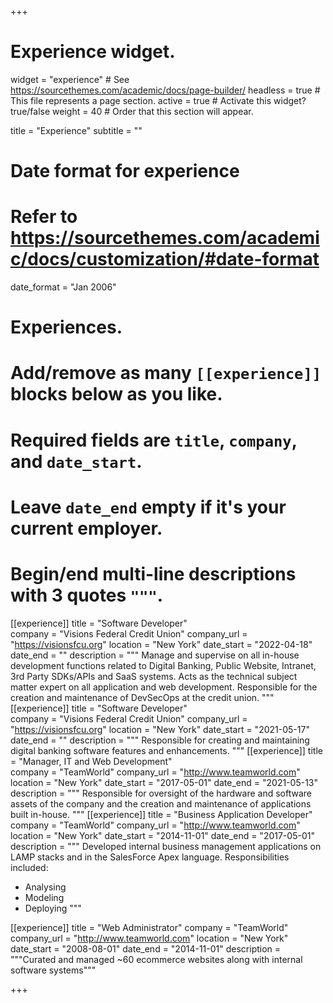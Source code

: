 +++
# Experience widget.
widget = "experience"  # See https://sourcethemes.com/academic/docs/page-builder/
headless = true  # This file represents a page section.
active = true  # Activate this widget? true/false
weight = 40  # Order that this section will appear.

title = "Experience"
subtitle = ""

# Date format for experience
#   Refer to https://sourcethemes.com/academic/docs/customization/#date-format
date_format = "Jan 2006"

# Experiences.
#   Add/remove as many `[[experience]]` blocks below as you like.
#   Required fields are `title`, `company`, and `date_start`.
#   Leave `date_end` empty if it's your current employer.
#   Begin/end multi-line descriptions with 3 quotes `"""`.
[[experience]]
  title = "Software Developer"  
  company = "Visions Federal Credit Union"
  company_url = "https://visionsfcu.org"
  location = "New York"
  date_start = "2022-04-18"
  date_end = ""
  description = """
  Manage and supervise on all in-house development functions related to Digital Banking, Public Website, Intranet, 3rd Party SDKs/APIs and SaaS systems. Acts as the technical subject matter expert on all application and web development. Responsible for the creation and maintenance of DevSecOps at the credit union.
  """
[[experience]]
  title = "Software Developer"  
  company = "Visions Federal Credit Union"
  company_url = "https://visionsfcu.org"
  location = "New York"
  date_start = "2021-05-17"
  date_end = ""
  description = """
  Responsible for creating and maintaining digital banking software features and enhancements.
  """
[[experience]]
  title = "Manager, IT and Web Development"  
  company = "TeamWorld"
  company_url = "http://www.teamworld.com"
  location = "New York"
  date_start = "2017-05-01"
  date_end = "2021-05-13"
  description = """
  Responsible for oversight of the hardware and software assets of the company and the creation and maintenance of applications built in-house.
  """
[[experience]]
  title = "Business Application Developer"  
  company = "TeamWorld"
  company_url = "http://www.teamworld.com"
  location = "New York"
  date_start = "2014-11-01"
  date_end = "2017-05-01"
  description = """
  Developed internal business management applications on LAMP stacks and in the SalesForce Apex language.
  Responsibilities included:
  
  * Analysing
  * Modeling
  * Deploying
  """

[[experience]]
  title = "Web Administrator"
  company = "TeamWorld"
  company_url = "http://www.teamworld.com"
  location = "New York"
  date_start = "2008-08-01"
  date_end = "2014-11-01"
  description = """Curated and managed ~60 ecommerce websites along with internal software systems"""

+++
